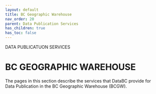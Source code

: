 ```yaml
---
layout: default
title: BC Geographic Warehouse
nav_order: 20
parent: Data Publication Services
has_children: true
has_toc: false
---
```


DATA PUBLICATUON SERVICES
# BC GEOGRAPHIC WAREHOUSE

The pages in this section describe the services that DataBC provide for Data Publication in the BC Geographic Warehouse (BCGW).
